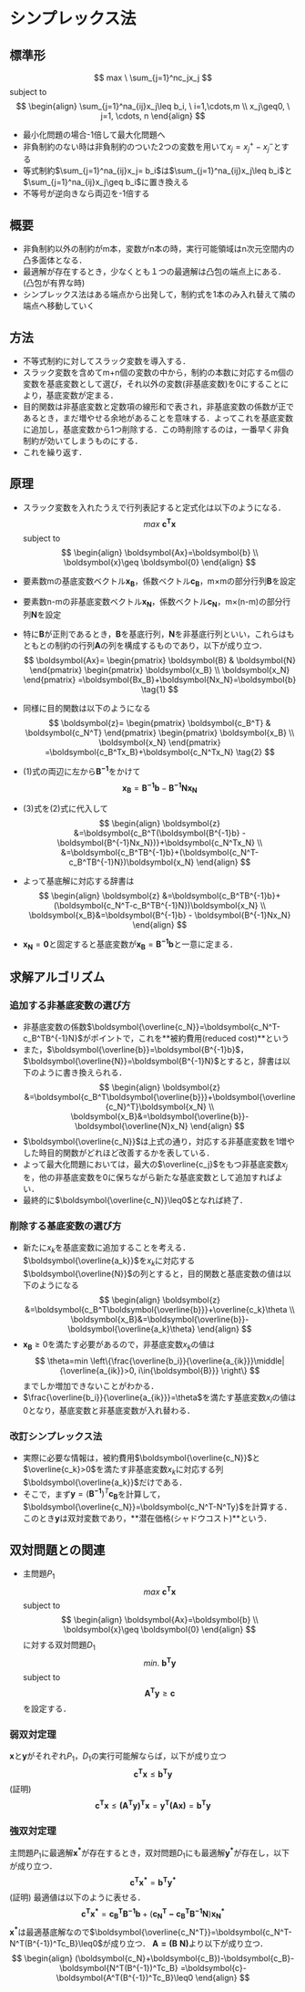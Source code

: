 # シンプレックス法
## 標準形
$$
max \ \sum_{j=1}^nc_jx_j
$$
subject to
$$
\begin{align}
	\sum_{j=1}^na_{ij}x_j\leq b_i, \ i=1,\cdots,m \\
	x_j\geq0, \ j=1, \cdots, n
\end{align}
$$

- 最小化問題の場合-1倍して最大化問題へ
- 非負制約のない時は非負制約のついた2つの変数を用いて$x_j=x_j^{+}-x_j^{-}$とする
- 等式制約$\sum_{j=1}^na_{ij}x_j= b_i$は$\sum_{j=1}^na_{ij}x_j\leq b_i$と$\sum_{j=1}^na_{ij}x_j\geq b_i$に置き換える
- 不等号が逆向きなら両辺を-1倍する
## 概要
- 非負制約以外の制約がm本，変数がn本の時，実行可能領域はn次元空間内の凸多面体となる．
- 最適解が存在するとき，少なくとも１つの最適解は凸包の端点上にある．(凸包が有界な時)
- シンプレックス法はある端点から出発して，制約式を1本のみ入れ替えて隣の端点へ移動していく
## 方法
- 不等式制約に対してスラック変数を導入する．
- スラック変数を含めてm+n個の変数の中から，制約の本数に対応するm個の変数を基底変数として選び，それ以外の変数(非基底変数)を0にすることにより，基底変数が定まる．
- 目的関数は非基底変数と定数項の線形和で表され，非基底変数の係数が正であるとき，まだ増やせる余地があることを意味する．よってこれを基底変数に追加し，基底変数から1つ削除する．この時削除するのは，一番早く非負制約が効いてしまうものにする．
- これを繰り返す．
## 原理
- スラック変数を入れたうえで行列表記すると定式化は以下のようになる．
$$
max \ \boldsymbol{c^Tx}
$$
subject to
$$
\begin{align}
	\boldsymbol{Ax}=\boldsymbol{b} \\
	\boldsymbol{x}\geq \boldsymbol{0}
\end{align}
$$
- 要素数mの基底変数ベクトル$\boldsymbol{x_B}$，係数ベクトル$\boldsymbol{c_B}$，m×mの部分行列$\boldsymbol{B}$を設定
- 要素数n-mの非基底変数ベクトル$\boldsymbol{x_N}$，係数ベクトル$\boldsymbol{c_N}$，m×(n-m)の部分行列$\boldsymbol{N}$を設定
- 特に$\boldsymbol{B}$が正則であるとき，$\boldsymbol{B}$を基底行列，$\boldsymbol{N}$を非基底行列といい，これらはもともとの制約の行列$\boldsymbol{A}$の列を構成するものであり，以下が成り立つ．
$$
\boldsymbol{Ax}=
\begin{pmatrix}
\boldsymbol{B} & \boldsymbol{N}
\end{pmatrix}
\begin{pmatrix}
\boldsymbol{x_B} \\
\boldsymbol{x_N}
\end{pmatrix}
=\boldsymbol{Bx_B}+\boldsymbol{Nx_N}=\boldsymbol{b} \tag{1}
$$
- 同様に目的関数は以下のようになる
$$
\boldsymbol{z}=
\begin{pmatrix}
\boldsymbol{c_B^T} & \boldsymbol{c_N^T}
\end{pmatrix}
\begin{pmatrix}
\boldsymbol{x_B} \\
\boldsymbol{x_N}
\end{pmatrix}
=\boldsymbol{c_B^Tx_B}+\boldsymbol{c_N^Tx_N} \tag{2}
$$

- (1)式の両辺に左から$\boldsymbol{B^{-1}}$をかけて
$$
\boldsymbol{x_B}=\boldsymbol{B^{-1}b} - \boldsymbol{B^{-1}Nx_N} \tag{3}
$$
- (3)式を(2)式に代入して
$$
\begin{align}
\boldsymbol{z}
&=\boldsymbol{c_B^T(\boldsymbol{B^{-1}b} - \boldsymbol{B^{-1}Nx_N})}+\boldsymbol{c_N^Tx_N}  \\
&=\boldsymbol{c_B^TB^{-1}b}+(\boldsymbol{c_N^T-c_B^TB^{-1}N})\boldsymbol{x_N}
\end{align}
$$
- よって基底解に対応する辞書は
$$
\begin{align}
\boldsymbol{z}
&=\boldsymbol{c_B^TB^{-1}b}+(\boldsymbol{c_N^T-c_B^TB^{-1}N})\boldsymbol{x_N} \\
\boldsymbol{x_B}&=\boldsymbol{B^{-1}b} - \boldsymbol{B^{-1}Nx_N} 
\end{align}
$$

- $\boldsymbol{x_N}=\boldsymbol{0}$と固定すると基底変数が$\boldsymbol{x_B}=\boldsymbol{B^{-1}b}$と一意に定まる．
## 求解アルゴリズム
### 追加する非基底変数の選び方
- 非基底変数の係数$\boldsymbol{\overline{c_N}}=\boldsymbol{c_N^T-c_B^TB^{-1}N}$がポイントで，これを**被約費用(reduced cost)**という
- また，$\boldsymbol{\overline{b}}=\boldsymbol{B^{-1}b}$，$\boldsymbol{\overline{N}}=\boldsymbol{B^{-1}N}$とすると，辞書は以下のように書き換えられる．
$$
\begin{align}
\boldsymbol{z}
&=\boldsymbol{c_B^T\boldsymbol{\overline{b}}}+\boldsymbol{\overline{c_N}^T}\boldsymbol{x_N} \\
\boldsymbol{x_B}&=\boldsymbol{\overline{b}}- \boldsymbol{\overline{N}x_N} 
\end{align}
$$
- $\boldsymbol{\overline{c_N}}$は上式の通り，対応する非基底変数を1増やした時目的関数がどれほど改善するかを表している．
- よって最大化問題においては，最大の$\overline{c_j}$をもつ非基底変数$x_j$を，他の非基底変数を0に保ちながら新たな基底変数として追加すればよい．
- 最終的に$\boldsymbol{\overline{c_N}}\leq0$となれば終了．
### 削除する基底変数の選び方
- 新たに$x_k$を基底変数に追加することを考える．$\boldsymbol{\overline{a_k}}$を$x_k$に対応する$\boldsymbol{\overline{N}}$の列とすると，目的関数と基底変数の値は以下のようになる
$$
\begin{align}
\boldsymbol{z}
&=\boldsymbol{c_B^T\boldsymbol{\overline{b}}}+\overline{c_k}\theta \\
\boldsymbol{x_B}&=\boldsymbol{\overline{b}}- \boldsymbol{\overline{a_k}\theta} 
\end{align}
$$
- $\boldsymbol{x_B}\geq0$を満たす必要があるので，非基底変数$x_k$の値は
$$
\theta=min \left\{\frac{\overline{b_i}}{\overline{a_{ik}}}\middle|{\overline{a_{ik}}>0, i\in{\boldsymbol{B}}} \right\}
$$
までしか増加できないことがわかる．
- $\frac{\overline{b_i}}{\overline{a_{ik}}}=\theta$を満たす基底変数$x_i$の値は0となり，基底変数と非基底変数が入れ替わる．
### 改訂シンプレックス法
- 実際に必要な情報は，被約費用$\boldsymbol{\overline{c_N}}$と$\overline{c_k}>0$を満たす非基底変数$x_k$に対応する列$\boldsymbol{\overline{a_k}}$だけである．
- そこで，まず$\boldsymbol{y}=(\boldsymbol{B^{-1}})^T\boldsymbol{c_B}$を計算して，$\boldsymbol{\overline{c_N}}=\boldsymbol{c_N^T-N^Ty}$を計算する．このとき$\boldsymbol{y}$は双対変数であり，**潜在価格(シャドウコスト)**という．
## 双対問題との関連
- 主問題$P_1$
$$
max \ \boldsymbol{c^Tx}
$$
subject to
$$
\begin{align}
	\boldsymbol{Ax}=\boldsymbol{b} \\
	\boldsymbol{x}\geq \boldsymbol{0}
\end{align}
$$
に対する双対問題$D_1$
$$
min. \ \boldsymbol{b^Ty}
$$
subject to
$$
\boldsymbol{A^Ty}\geq\boldsymbol{c}
$$
を設定する．
### 弱双対定理
$\boldsymbol{x}$と$\boldsymbol{y}$がそれぞれ$P_1$，$D_1$の実行可能解ならば，以下が成り立つ
$$
\boldsymbol{c^Tx}\leq \boldsymbol{b^Ty}
$$
(証明)
$$
\boldsymbol{c^Tx}\leq \boldsymbol{(A^Ty)^Tx}=\boldsymbol{y^T(Ax)}=\boldsymbol{b^Ty}
$$
### 強双対定理
主問題$P_1$に最適解$\boldsymbol{x^*}$が存在するとき，双対問題$D_1$にも最適解$\boldsymbol{y^*}$が存在し，以下が成り立つ．
$$
\boldsymbol{c^Tx^*}= \boldsymbol{b^Ty^*}
$$
(証明)
最適値は以下のように表せる．
$$
\boldsymbol{c^Tx^*}=\boldsymbol{c_B^TB^{-1}b}+(\boldsymbol{c_N^T-c_B^TB^{-1}N})\boldsymbol{x_N^*}
$$
$\boldsymbol{x^*}$は最適基底解なので$\boldsymbol{\overline{c_N^T}}=\boldsymbol{c_N^T-N^T(B^{-1})^Tc_B}\leq0$が成り立つ．
$\boldsymbol{A=(B \ N)}$より以下が成り立つ．
$$
\begin{align}
(\boldsymbol{c_N}+\boldsymbol{c_B})-\boldsymbol{c_B}-\boldsymbol{N^T(B^{-1})^Tc_B}
=\boldsymbol{c}-\boldsymbol{A^T(B^{-1})^Tc_B}\leq0
\end{align}
$$
